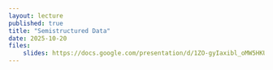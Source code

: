 ```yaml
---
layout: lecture
published: true
title: "Semistructured Data"
date: 2025-10-20
files:
    slides: https://docs.google.com/presentation/d/1ZO-gyIaxibl_oMW5HKU8xv_95OuU4pZXT3CjChK6Hd4/edit?usp=sharing
---
```

